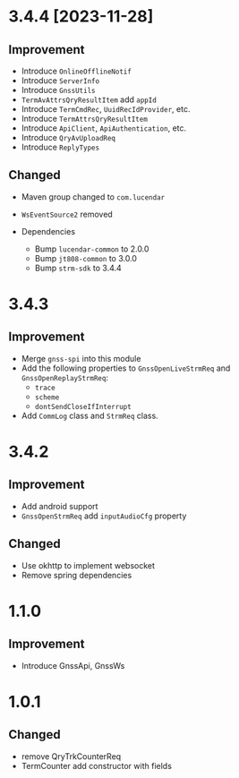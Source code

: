 # 3.4.4 [2023-11-28]
## Improvement
- Introduce `OnlineOfflineNotif`
- Introduce `ServerInfo`
- Introduce `GnssUtils`
- `TermAvAttrsQryResultItem` add `appId`
- Introduce `TermCmdRec`, `UuidRecIdProvider`, etc.
- Introduce `TermAttrsQryResultItem`
- Introduce `ApiClient`, `ApiAuthentication`, etc.
- Introduce `QryAvUploadReq`
- Introduce `ReplyTypes`

## Changed
- Maven group changed to `com.lucendar`
- `WsEventSource2` removed

- Dependencies
  - Bump `lucendar-common` to 2.0.0
  - Bump `jt808-common` to 3.0.0
  - Bump `strm-sdk` to 3.4.4

# 3.4.3
## Improvement
- Merge `gnss-spi` into this module
- Add the following properties to `GnssOpenLiveStrmReq` and `GnssOpenReplayStrmReq`:
  - `trace`
  - `scheme`
  - `dontSendCloseIfInterrupt`
- Add `CommLog` class and `StrmReq` class.

# 3.4.2
## Improvement
- Add android support
- `GnssOpenStrmReq` add `inputAudioCfg` property

## Changed
- Use okhttp to implement websocket
- Remove spring dependencies

# 1.1.0
## Improvement
- Introduce GnssApi, GnssWs

# 1.0.1
## Changed
- remove QryTrkCounterReq
- TermCounter add constructor with fields
